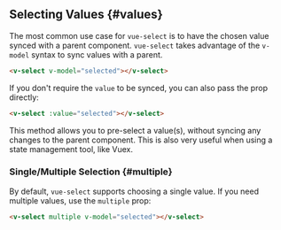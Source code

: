 ## Selecting Values {#values}

The most common use case for `vue-select` is to have the chosen value synced with a parent component. `vue-select` takes advantage of the `v-model` syntax to sync values with a parent.

```html
<v-select v-model="selected"></v-select>
```

If you don't require the `value` to be synced, you can also pass the prop directly:

```html
<v-select :value="selected"></v-select>
```

This method allows you to pre-select a value(s), without syncing any changes to the parent component. This is also very useful when using a state management tool, like Vuex.

### Single/Multiple Selection {#multiple}

By default, `vue-select` supports choosing a single value. If you need multiple values, use the `multiple` prop:

```html
<v-select multiple v-model="selected"></v-select>
```
